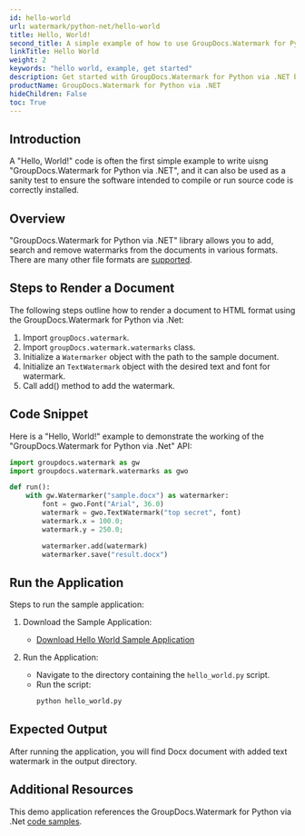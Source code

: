 ```yaml
---
id: hello-world
url: watermark/python-net/hello-world
title: Hello, World!
second_title: A simple example of how to use GroupDocs.Watermark for Python via .NET
linkTitle: Hello World
weight: 2
keywords: "hello world, example, get started"
description: Get started with GroupDocs.Watermark for Python via .NET by creating and running a minimal example.
productName: GroupDocs.Watermark for Python via .NET
hideChildren: False
toc: True
---
```


## Introduction
A "Hello, World!" code is often the first simple example to write uisng "GroupDocs.Watermark for Python via .NET", and it can also be used as a sanity test to ensure the software intended to compile or run source code is correctly installed.

## Overview
"GroupDocs.Watermark for Python via .NET" library allows you to add, search and remove watermarks from the documents in various formats. There are many other file formats are [supported](/watermark/python-net/supported-document-formats/).

## Steps to Render a Document
The following steps outline how to render a document to HTML format using the GroupDocs.Watermark for Python via .Net:

1. Import `groupDocs.watermark`.
2. Import `groupDocs.watermark.watermarks` class.
3. Initialize a `Watermarker` object with the path to the sample document.
4. Initialize an `TextWatermark` object with the desired text and font for watermark.
5. Call add() method to add the watermark.

## Code Snippet
Here is a "Hello, World!" example to demonstrate the working of the "GroupDocs.Watermark for Python via .Net" API:

```python
import groupdocs.watermark as gw
import groupdocs.watermark.watermarks as gwo

def run():
    with gw.Watermarker("sample.docx") as watermarker:
        font = gwo.Font("Arial", 36.0)
        watermark = gwo.TextWatermark("top secret", font)
        watermark.x = 100.0;
        watermark.y = 250.0;

        watermarker.add(watermark)
        watermarker.save("result.docx")
```
## Run the Application
Steps to run the sample application:
1. Download the Sample Application: 
    * [Download Hello World Sample Application](https://github.com/groupdocs-watermark/GroupDocs.Watermark-for-Python-via-.NET/blob/master/Examples/quick_start/hello_world.py)

2. Run the Application:
    * Navigate to the directory containing the `hello_world.py` script.
    * Run the script:
        ```bash 
        python hello_world.py
        ```

## Expected Output
After running the application, you will find Docx document with added text watermark in the output directory.

## Additional Resources
This demo application references the GroupDocs.Watermark for Python via .Net [code samples](https://github.com/groupdocs-watermark/GroupDocs.Watermark-for-Python-via-.NET).